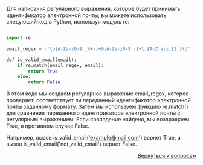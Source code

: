 Для написания регулярного выражения, которое будет принимать идентификатор электронной почты, вы можете использовать
следующий код в Python, используя модуль re:

```py

import re

email_regex = r'\b[A-Za-z0-9._%+-]+@[A-Za-z0-9.-]+\.[A-Z|a-z]{2,}\b'

def is_valid_email(email):
    if re.match(email_regex, email):
        return True
    else:
        return False
```

В этом коде мы создаем регулярное выражение email_regex, которое проверяет, соответствует ли переданный идентификатор
электронной почты заданному формату. Затем мы используем функцию re.match() для сравнения переданного идентификатора
электронной почты с регулярным выражением. Если совпадение найдено, мы возвращаем True, в противном случае False.

Например, вызов is_valid_email('example@mail.com') вернет True, а вызов is_valid_email('not_valid_email') вернет False.

<div align="right">

[Вернуться к вопросам](../Вопросы.md)

</div>
